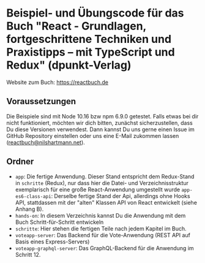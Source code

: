 # Beispiel- und Übungscode für das Buch "React - Grundlagen, fortgeschrittene Techniken und Praxistipps – mit TypeScript und Redux" (dpunkt-Verlag)

Website zum Buch: https://reactbuch.de

## Voraussetzungen

Die Beispiele sind mit Node 10.16 bzw npm 6.9.0 getestet. Falls etwas bei dir nicht funktioniert, möchten wir dich bitten, zunächst sicherzustellen,
dass Du diese Versionen verwendest. Dann kannst Du uns gerne einen Issue im GitHub Repository einstellen oder uns eine E-Mail zukommen lassen (reactbuch@nilshartmann.net).

## Ordner

- `app`: Die fertige Anwendung. Dieser Stand entspricht dem Redux-Stand in `schritte` (Redux), nur dass hier die Datei- und Verzeichnisstruktur exemplarisch für eine große React-Anwendung umgestellt wurde
`app-es6-class-api`: Derselbe fertige Stand der Api, allerdings ohne Hooks API, stattdassen mit der "alten" Klassen API von React entwickelt (siehe Anhang B).
- `hands-on`: In diesem Verzeichnis kannst Du die Anwendung mit dem Buch Schritt-für-Schritt entwickeln
- `schritte`: Hier stehen die fertigen Teile nach jedem Kapitel im Buch.
- `voteapp-server`: Das Backend für die Vote-Anwendung (REST API auf Basis eines Express-Servers)
- `voteapp-graphql-server`: Das GraphQL-Backend für die Anwendung im Schritt 12.
